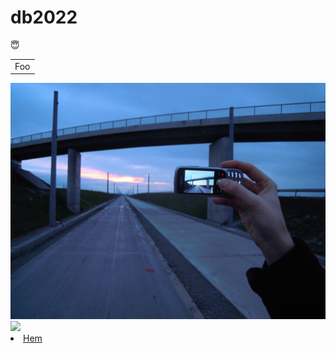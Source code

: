 # db2022
😇

<table>
    <tr>
        <td>Foo</td>
    </tr>
</table>
<img src="pic.png">
<img src ="https://img.freepik.com/premium-vector/abstract-dynamic-blue-orange-background_67845-1390.jpg?w=2000">
<li><a href="./index.html">Hem</a></li>
      
        
    

